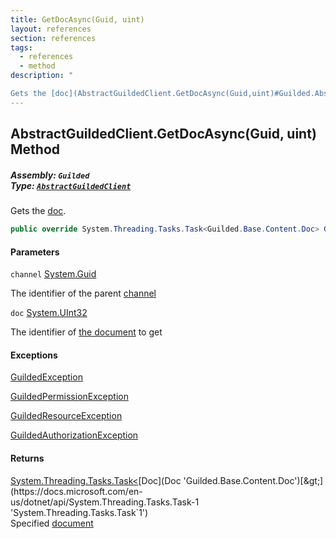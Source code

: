 ```yaml
---
title: GetDocAsync(Guid, uint)
layout: references
section: references
tags:
  - references
  - method
description: "

Gets the [doc](AbstractGuildedClient.GetDocAsync(Guid,uint)#Guilded.AbstractGuildedClient.GetDocAsync(Guid,uint).doc 'Guilded.AbstractGuildedClient.GetDocAsync(Guid, uint).doc')."
---
```


## AbstractGuildedClient.GetDocAsync(Guid, uint) Method
##### **Assembly:** `Guilded`<br/>**Type:** [`AbstractGuildedClient`](AbstractGuildedClient 'Guilded.AbstractGuildedClient')

Gets the [doc](AbstractGuildedClient.GetDocAsync(Guid,uint)#Guilded.AbstractGuildedClient.GetDocAsync(Guid,uint).doc 'Guilded.AbstractGuildedClient.GetDocAsync(Guid, uint).doc').

```csharp
public override System.Threading.Tasks.Task<Guilded.Base.Content.Doc> GetDocAsync(Guid channel, uint doc);
```
#### Parameters

<a name='Guilded.AbstractGuildedClient.GetDocAsync(Guid,uint).channel'></a>

`channel` [System.Guid](https://docs.microsoft.com/en-us/dotnet/api/System.Guid 'System.Guid')

The identifier of the parent [channel](ServerChannel 'Guilded.Base.Servers.ServerChannel')

<a name='Guilded.AbstractGuildedClient.GetDocAsync(Guid,uint).doc'></a>

`doc` [System.UInt32](https://docs.microsoft.com/en-us/dotnet/api/System.UInt32 'System.UInt32')

The identifier of [the document](Doc 'Guilded.Base.Content.Doc') to get

#### Exceptions

[GuildedException](GuildedException 'Guilded.Base.GuildedException')

[GuildedPermissionException](GuildedPermissionException 'Guilded.Base.GuildedPermissionException')

[GuildedResourceException](GuildedResourceException 'Guilded.Base.GuildedResourceException')

[GuildedAuthorizationException](GuildedAuthorizationException 'Guilded.Base.GuildedAuthorizationException')

#### Returns
[System.Threading.Tasks.Task&lt;](https://docs.microsoft.com/en-us/dotnet/api/System.Threading.Tasks.Task-1 'System.Threading.Tasks.Task`1')[Doc](Doc 'Guilded.Base.Content.Doc')[&gt;](https://docs.microsoft.com/en-us/dotnet/api/System.Threading.Tasks.Task-1 'System.Threading.Tasks.Task`1')  
Specified [document](Doc 'Guilded.Base.Content.Doc')